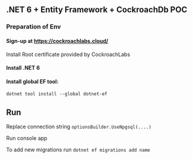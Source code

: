 ## .NET 6 + Entity Framework + CockroachDb POC 

### Preparation of Env

#### Sign-up at https://cockroachlabs.cloud/

 Install Root certificate provided by CockroachLabs 

#### Install .NET 6

#### Install global EF tool:

`dotnet tool install --global dotnet-ef`


## Run 

Replace connection string 
 `optionsBuilder.UseNpgsql(....)`


 Run console app
 
 To add new migrations run  `dotnet ef migrations add name`